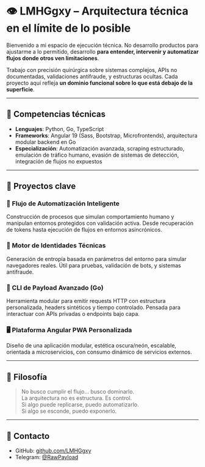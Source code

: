 # 👁️ LMHGgxy – Arquitectura técnica en el límite de lo posible

Bienvenido a mi espacio de ejecución técnica. No desarrollo productos para ajustarme a lo permitido, desarrollo **para entender, intervenir y automatizar flujos donde otros ven limitaciones**.

Trabajo con precisión quirúrgica sobre sistemas complejos, APIs no documentadas, validaciones antifraude, y estructuras ocultas. Cada proyecto aquí refleja **un dominio funcional sobre lo que está debajo de la superficie**.

---

## 🧠 Competencias técnicas

- **Lenguajes**: Python, Go, TypeScript
- **Frameworks**: Angular 19 (Sass, Bootstrap, Microfrontends), arquitectura modular backend en Go
- **Especialización**: Automatización avanzada, scraping estructurado, emulación de tráfico humano, evasión de sistemas de detección, integración de flujos no expuestos

---

## 🧩 Proyectos clave

### 🔧 Flujo de Automatización Inteligente
Construcción de procesos que simulan comportamiento humano y manipulan entornos protegidos con validación activa. Desde recuperación de tokens hasta ejecución de flujos en entornos asincrónicos.

### 🧬 Motor de Identidades Técnicas
Generación de entropía basada en parámetros del entorno para simular navegadores reales. Útil para pruebas, validación de bots, y sistemas antifraude.

### 🧱 CLI de Payload Avanzado (Go)
Herramienta modular para emitir requests HTTP con estructura personalizada, headers sintéticos y tiempo controlado. Pensada para interactuar con APIs privadas o endpoints bajo capa.

### 🖥️ Plataforma Angular PWA Personalizada
Diseño de una aplicación modular, estética oscura/neón, escalable, orientada a microservicios, con consumo dinámico de servicios externos.

---

## 📂 Filosofía

> No busco cumplir el flujo... busco dominarlo.  
> La arquitectura no es estructura. Es control.  
> Si algo puede replicarse, puedo automatizarlo.  
> Si algo se esconde, puedo exponerlo.

---

## 📡 Contacto

- GitHub: [github.com/LMHGgxy](https://github.com/LMHGgxy)
- Telegram: [@RawPayload](https://t.me/GatewaySlayer)
